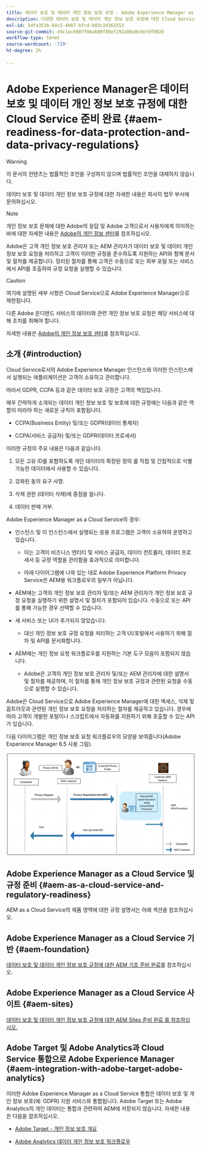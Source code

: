 ```yaml
---
title: 데이터 보호 및 데이터 개인 정보 보호 규정 - Adobe Experience Manager as a Cloud Service 준비 완료
description: 다양한 데이터 보호 및 데이터 개인 정보 보호 규정에 대한 Cloud Service 지원으로서 Adobe Experience Manager에 대해 알아보십시오. 에는 유럽 연합 개인 정보 보호 규정(GDPR), 캘리포니아 소비자 개인 정보 보호법 및 새 AEM을 Cloud Service 프로젝트로 구현할 때 준수하는 방법이 포함되어 있습니다.
exl-id: 5dfa353b-84c5-4b07-bfcd-b03c2d361553
source-git-commit: e9c1ec6807f86ab00f89ef292a89a0c8efdf802b
workflow-type: tm+mt
source-wordcount: '729'
ht-degree: 2%

---
```


# Adobe Experience Manager은 데이터 보호 및 데이터 개인 정보 보호 규정에 대한 Cloud Service 준비 완료 {#aem-readiness-for-data-protection-and-data-privacy-regulations}

>[!WARNING]
>
>이 문서의 컨텐츠는 법률적인 조언을 구성하지 않으며 법률적인 조언을 대체하지 않습니다.
>
>데이터 보호 및 데이터 개인 정보 보호 규정에 대한 자세한 내용은 회사의 법무 부서에 문의하십시오.

>[!NOTE]
>
>개인 정보 보호 문제에 대한 Adobe의 응답 및 Adobe 고객으로서 사용자에게 의미하는 바에 대한 자세한 내용은 [Adobe의 개인 정보 센터](https://www.adobe.com/privacy.html)를 참조하십시오.

Adobe은 고객 개인 정보 보호 관리자 또는 AEM 관리자가 데이터 보호 및 데이터 개인 정보 보호 요청을 처리하고 고객이 이러한 규정을 준수하도록 지원하는 API와 함께 문서 및 절차를 제공합니다. 정리된 절차를 통해 고객은 수동으로 또는 외부 포털 또는 서비스에서 API를 호출하여 규정 요청을 실행할 수 있습니다.

>[!CAUTION]
>
>여기에 설명된 세부 사항은 Cloud Service으로 Adobe Experience Manager으로 제한됩니다.
>
>다른 Adobe 온디맨드 서비스의 데이터와 관련 개인 정보 보호 요청은 해당 서비스에 대해 조치를 취해야 합니다.
>
>자세한 내용은 [Adobe의 개인 정보 보호 센터](https://www.adobe.com/privacy.html)를 참조하십시오.

## 소개 {#introduction}

Cloud Service로서의 Adobe Experience Manager 인스턴스와 이러한 인스턴스에서 실행되는 애플리케이션은 고객이 소유하고 관리합니다.

따라서 GDPR, CCPA 등과 같은 데이터 보호 규정은 고객의 책임입니다.

매우 간략하게 소개되는 데이터 개인 정보 보호 및 보호에 대한 규정에는 다음과 같은 역할이 따라야 하는 새로운 규칙이 포함됩니다.

* CCPA(Business Entity) 및/또는 GDPR(데이터 통제자)

* CCPA(서비스 공급자) 및/또는 GDPR(데이터 프로세서)

이러한 규정의 주요 내용은 다음과 같습니다.

1. 모든 고유 ID를 포함하도록 개인 데이터의 확장된 정의 를 직접 및 간접적으로 식별 가능한 데이터에서 사용할 수 있습니다.

2. 강화된 동의 요구 사항.

3. 삭제 권한 (데이터 삭제)에 중점을 둡니다.

4. 데이터 판매 거부.

Adobe Experience Manager as a Cloud Service의 경우:

* 인스턴스 및 이 인스턴스에서 실행되는 응용 프로그램은 고객이 소유하여 운영하고 있습니다.

   * 이는 고객이 비즈니스 엔터티 및 서비스 공급자, 데이터 컨트롤러, 데이터 프로세서 등 규정 역할을 관리함을 효과적으로 의미합니다.

   * 아래 다이어그램에 나와 있는 대로 Adobe Experience Platform Privacy Service은 AEM용 워크플로우의 일부가 아닙니다.

* AEM에는 고객의 개인 정보 보호 관리자 및/또는 AEM 관리자가 개인 정보 보호 규정 요청을 실행하기 위한 설명서 및 절차가 포함되어 있습니다. 수동으로 또는 API를 통해 가능한 경우 선택할 수 있습니다.

* 새 서비스 또는 UI가 추가되지 않았습니다.

   * 대신 개인 정보 보호 규정 요청을 처리하는 고객 UI/포털에서 사용하기 위해 절차 및 API를 문서화합니다.

* AEM에는 개인 정보 요청 워크플로우를 지원하는 기본 도구 모음이 포함되지 않습니다.

   * Adobe은 고객의 개인 정보 보호 관리자 및/또는 AEM 관리자에 대한 설명서 및 절차를 제공하며, 이 절차를 통해 개인 정보 보호 규정과 관련된 요청을 수동으로 실행할 수 있습니다.

Adobe은 Cloud Service으로 Adobe Experience Manager에 대한 액세스, 삭제 및 옵트아웃과 관련된 개인 정보 보호 요청을 처리하는 절차를 제공하고 있습니다. 경우에 따라 고객이 개발한 포털이나 스크립트에서 자동화를 지원하기 위해 호출할 수 있는 API가 있습니다.

다음 다이어그램은 개인 정보 보호 요청 워크플로우의 모양을 보여줍니다(Adobe Experience Manager 6.5 사용 그림).

![데이터 보호 및 개인 정보](assets/data-protection-and-privacy-01.png)

## Adobe Experience Manager as a Cloud Service 및 규정 준비 {#aem-as-a-cloud-service-and-regulatory-readiness}

AEM as a Cloud Service의 제품 영역에 대한 규정 설명서는 아래 섹션을 참조하십시오.

## Adobe Experience Manager as a Cloud Service 기반 {#aem-foundation}

[데이터 보호 및 데이터 개인 정보 보호 규정에 대한 AEM 기초 준비 완료](/help/compliance/data-privacy-and-protection-readiness/foundation-readiness.md)를 참조하십시오.

## Adobe Experience Manager as a Cloud Service 사이트 {#aem-sites}

[데이터 보호 및 데이터 개인 정보 보호 규정에 대한 AEM Sites 준비 완료 를 참조하십시오.](/help/compliance/data-privacy-and-protection-readiness/sites-readiness.md)

## Adobe Target 및 Adobe Analytics과 Cloud Service 통합으로 Adobe Experience Manager {#aem-integration-with-adobe-target-adobe-analytics}

이러한 Adobe Experience Manager as a Cloud Service 통합은 데이터 보호 및 개인 정보 보호(예: GDPR) 지원 서비스와 통합됩니다. Adobe Target 또는 Adobe Analytics의 개인 데이터는 통합과 관련하여 AEM에 저장되지 않습니다.
자세한 내용은 다음을 참조하십시오.

* [Adobe Target - 개인 정보 보호 개요](https://experienceleague.adobe.com/docs/target/using/implement-target/before-implement/privacy/privacy.html)

* [Adobe Analytics 데이터 개인 정보 보호 워크플로우](https://experienceleague.adobe.com/docs/analytics/admin/data-governance/an-gdpr-workflow.html)
